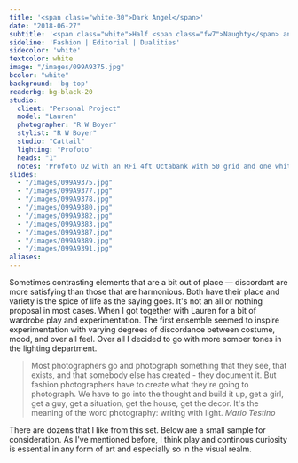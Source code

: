 ```yaml
---
title: '<span class="white-30">Dark Angel</span>'
date: "2018-06-27"
subtitle: '<span class="white">Half <span class="fw7">Naughty</span> and half nice.</span>'
sideline: 'Fashion | Editorial | Dualities'
sidecolor: 'white'
textcolor: white
image: "/images/099A9375.jpg"
bcolor: "white"
background: 'bg-top'
readerbg: bg-black-20
studio:
  client: "Personal Project"
  model: "Lauren"
  photographer: "R W Boyer"
  stylist: "R W Boyer"
  studio: "Cattail"
  lighting: "Profoto"
  heads: "1"
  notes: 'Profoto D2 with an RFi 4ft Octabank with 50 grid and one white reflector on white seamless.'
slides:
  - "/images/099A9375.jpg"
  - "/images/099A9377.jpg"
  - "/images/099A9378.jpg"
  - "/images/099A9380.jpg"
  - "/images/099A9382.jpg"
  - "/images/099A9383.jpg"
  - "/images/099A9387.jpg"
  - "/images/099A9389.jpg"
  - "/images/099A9391.jpg"
aliases:
---
```

Sometimes contrasting elements that are a bit out of place &mdash; discordant are more satisfying than those that are harmonious. Both have their place and variety is the spice of life as the saying goes. It's not an all or nothing proposal in most cases. When I got together with Lauren for a bit of wardrobe play and experimentation. The first ensemble seemed to inspire experimentation with varying degrees of discordance between costume, mood, and over all feel. Over all I decided to go with more somber tones in the lighting department.

> Most photographers go and photograph something that they see, that exists, and that somebody else has created - they document it. But fashion photographers have to create what they're going to photograph. We have to go into the thought and build it up, get a girl, get a guy, get a situation, get the house, get the decor. It's the meaning of the word photography: writing with light. <cite>Mario Testino</cite>

There are dozens that I like from this set. Below are a small sample for consideration. As I've mentioned before, I think play and continous curiosity is essential in any form of art and especially so in the visual realm.